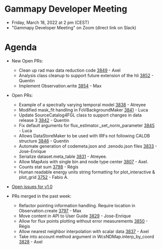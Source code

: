 # Gammapy Developer Meeting

* Friday, March 18, 2022 at 2 pm (CEST)
* "Gammapy Developer Meeting" on Zoom (direct link on Slack)
# Agenda


* New Open PRs:
  - Clean up rad max data reduction code [3849](https://github.com/gammapy/gammapy/pull/3849) - Axel
  - Analysis class cleanup to support future extension of the hli [3852](https://github.com/gammapy/gammapy/pull/3852) - Quentin
  - Implement Observation.write [3854](https://github.com/gammapy/gammapy/pull/3854) - Max

* Open PRs:
  - Example of a spectrally varying temporal model [3838](https://github.com/gammapy/gammapy/pull/3838) - Atreyee
  - Modified mask_fit handling  in FoVBackgroundMaker [3841](https://github.com/gammapy/gammapy/pull/3841) - Luca
  - Update SourceCatalog4FGL class to support changes in data release 3 [3842](https://github.com/gammapy/gammapy/pull/3842) - Quentin
  - Fix default arguments for flux_estimator._set_norm_parameter [3845](https://github.com/gammapy/gammapy/pull/3845) - Luca
  - Allows DataStoreMaker to be used with IRFs not following CALDB structure [3846](https://github.com/gammapy/gammapy/pull/3846) - Quentin
  - Automate generation of codemeta.json and .zenodo.json files [3833](https://github.com/gammapy/gammapy/pull/3833) - Jose-Enrique
  - Serialize dataset.meta_table [3831](https://github.com/gammapy/gammapy/pull/3831) - Atreyee.
  - Allow MapAxis with single bin and node type center [3807](https://github.com/gammapy/gammapy/pull/3807) - Axel. 
  - Counts stat sum [3798](https://github.com/gammapy/gammapy/pull/3798) - Régis
  - Human readable energy units string formatting for plot_interactive & plot_grid [3752](https://github.com/gammapy/gammapy/pull/3752) - Fabio A.
    
* [Open issues for v1.0](https://github.com/gammapy/gammapy/issues?q=is%3Aopen+is%3Aissue+milestone%3A1.0)

* PRs merged in the past week:
  - Refactor pointing information handling. Require location in Observation.create [3797](https://github.com/gammapy/gammapy/pull/3797) - Max
  - Move content in API to User Guide [3829](https://github.com/gammapy/gammapy/pull/3829) - Jose-Enrique
  - Allow for flux points plotting without error measurements [3850](https://github.com/gammapy/gammapy/pull/3850) - Régis
  - Allow nearest neighbor interpolation with scalar data [3837](https://github.com/gammapy/gammapy/pull/3837) - Axel
  - Take into account method argument in WcsNDMap.interp_by_coord [3828](https://github.com/gammapy/gammapy/pull/3828) - Axel



 


